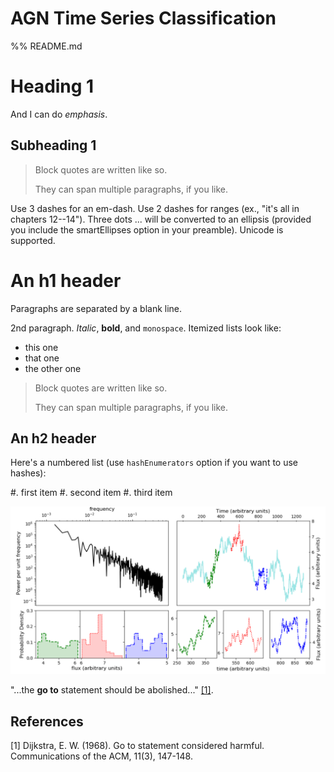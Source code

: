 # AGN Time Series Classification

%% README.md

# Heading 1

And I can do *emphasis*.
## Subheading 1

> Block quotes are
> written like so.
>
> They can span multiple paragraphs,
> if you like.

Use 3 dashes for an em-dash. Use 2 dashes for ranges (ex., "it's all
in chapters 12--14"). Three dots ... will be converted to an ellipsis (provided you include the smartEllipses option in your preamble).
Unicode is supported.

An h1 header
============

Paragraphs are separated by a blank line. 

2nd paragraph. *Italic*, **bold**, and `monospace`. Itemized lists
look like:

* this one
* that one
* the other one

> Block quotes are
> written like so.
>
> They can span multiple paragraphs,
> if you like.

An h2 header
------------

Here's a numbered list (use `hashEnumerators` option if you want to use hashes):

#. first item
#. second item
#. third item

![Alt text](./figs/problem.png?raw=true "Definition of the Problem")


"...the **go to** statement should be abolished..." [[1]](#1).

## References
<a id="1">[1]</a> 
Dijkstra, E. W. (1968). 
Go to statement considered harmful. 
Communications of the ACM, 11(3), 147-148.




